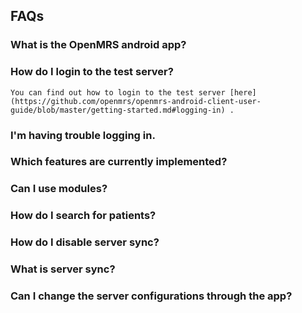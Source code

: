 ## FAQs

### What is the OpenMRS android app?

### How do I login to the test server?
	You can find out how to login to the test server [here](https://github.com/openmrs/openmrs-android-client-user-guide/blob/master/getting-started.md#logging-in) .
### I'm having trouble logging in.

### Which features are currently implemented?

### Can I use modules?

### How do I search for patients?

### How do I disable server sync?

### What is server sync?

### Can I change the server configurations through the app?

